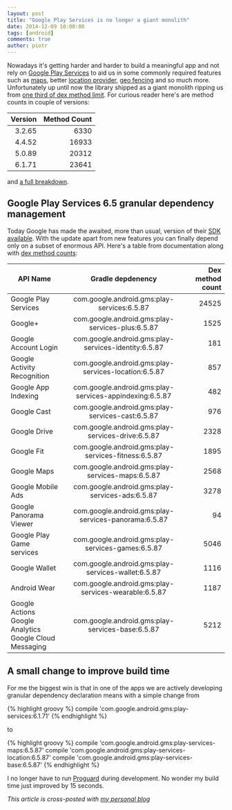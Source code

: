 ```yaml
---
layout: post
title: "Google Play Services is no longer a giant monolith"
date: 2014-12-09 10:00:00
tags: [android]
comments: true
author: piotr
---
```


Nowadays it's getting harder and harder to build a meaningful app and not rely on [Google Play Services](https://developer.android.com/google/play-services/index.html) to aid us in some commonly required features such as [maps](http://developer.android.com/google/play-services/maps.html), better [location provider](https://developer.android.com/google/play-services/location.html), [geo fencing](http://developer.android.com/training/location/geofencing.html) and so much more. Unfortunately up until now the library shipped as a giant monolith ripping us from [one third of dex method limit](http://jakewharton.com/play-services-is-a-monolith/). For curious reader here's are method counts in couple of versions:

| Version       | Method Count  |
| ------------: | ------------: |
| 3.2.65        | 6330          |
| 4.4.52        | 16933         |
| 5.0.89        | 20312         |
| 6.1.71        | 23641         |

and [a full breakdown](https://gist.github.com/miensol/c6ac03fa4f6f52441992).

## Google Play Services 6.5 granular dependency management

Today Google has made the awaited, more than usual, version of their [SDK available](https://developer.android.com/google/play-services/index.html). With the update apart from new features you can finally depend only on a subset of enormous API. Here's a table from documentation along with [dex method counts](https://github.com/mihaip/dex-method-counts):

| API Name       | Gradle depdenency | Dex method count
| ------------- |:-------------:| -----: |
| Google Play Services|com.google.android.gms:play-services:6.5.87|24525
| Google+|com.google.android.gms:play-services-plus:6.5.87|1525
| Google Account Login|com.google.android.gms:play-services-identity:6.5.87|181
| Google Activity Recognition|com.google.android.gms:play-services-location:6.5.87|857
| Google App Indexing|com.google.android.gms:play-services-appindexing:6.5.87|482
| Google Cast|com.google.android.gms:play-services-cast:6.5.87|976
| Google Drive|com.google.android.gms:play-services-drive:6.5.87|2328
| Google Fit|com.google.android.gms:play-services-fitness:6.5.87|1895
| Google Maps|com.google.android.gms:play-services-maps:6.5.87|2568
| Google Mobile Ads|com.google.android.gms:play-services-ads:6.5.87|3278
| Google Panorama Viewer|com.google.android.gms:play-services-panorama:6.5.87|94
| Google Play Game services|com.google.android.gms:play-services-games:6.5.87|5046
| Google Wallet|com.google.android.gms:play-services-wallet:6.5.87|1116
| Android Wear|com.google.android.gms:play-services-wearable:6.5.87|1187
| Google Actions<br /> Google Analytics <br /> Google Cloud Messaging |com.google.android.gms:play-services-base:6.5.87|5212

## A small change to improve build time

For me the biggest win is that in one of the apps we are actively developing granular dependency declaration means with a simple change from

{% highlight groovy %}
compile 'com.google.android.gms:play-services:6.1.71'
{% endhighlight %}

to

{% highlight groovy %}
compile 'com.google.android.gms:play-services-maps:6.5.87'
compile 'com.google.android.gms:play-services-location:6.5.87'
compile 'com.google.android.gms:play-services-base:6.5.87'
{% endhighlight %}

 I no longer have to run [Proguard](http://proguard.sourceforge.net/) during development. No wonder my build time just improved by 15 seconds.


*This article is cross-posted with [my personal blog](http://miensol.pl)*
